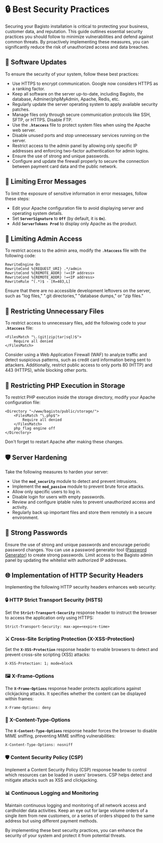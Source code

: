 # 🔒 Best Security Practices

Securing your Bagisto installation is critical to protecting your business, customer data, and reputation. This guide outlines essential security practices you should follow to minimize vulnerabilities and defend against common threats. By proactively implementing these measures, you can significantly reduce the risk of unauthorized access and data breaches.

## 🔄 Software Updates

To ensure the security of your system, follow these best practices:

- Use HTTPS to encrypt communication. Google now considers HTTPS as a ranking factor.
- Keep all software on the server up-to-date, including Bagisto, the database, Adminer/phpMyAdmin, Apache, Redis, etc.
- Regularly update the server operating system to apply available security patches.
- Manage files only through secure communication protocols like SSH, SFTP, or HTTPS. Disable FTP.
- Use the **`.htaccess`** file to protect system files when using the Apache web server.
- Disable unused ports and stop unnecessary services running on the server.
- Restrict access to the admin panel by allowing only specific IP addresses and enforcing two-factor authentication for admin logins.
- Ensure the use of strong and unique passwords.
- Configure and update the firewall properly to secure the connection between payment card data and the public network.

## 🚫 Limiting Error Messages

To limit the exposure of sensitive information in error messages, follow these steps:

- Edit your Apache configuration file to avoid displaying server and operating system details.
- Set **`ServerSignature`** to **`Off`** (by default, it is **`On`**).
- Add **`ServerTokens Prod`** to display only Apache as the product.

## 🔐 Limiting Admin Access

To restrict access to the admin area, modify the **`.htaccess`** file with the following code:

```apacheconf
RewriteEngine On
RewriteCond %{REQUEST_URI} .*/admin
RewriteCond %{REMOTE_ADDR} !=<IP address>
RewriteCond %{REMOTE_ADDR} !=<IP address>
RewriteRule ^(.*)$ - [R=403,L]
```

Ensure that there are no accessible development leftovers on the server, such as "log files," ".git directories," "database dumps," or "zip files."

## 📁 Restricting Unnecessary Files

To restrict access to unnecessary files, add the following code to your **`.htaccess`** file:

```apacheconf
<FilesMatch "\.(git|zip|tar|sql)$">
    Require all denied
</FilesMatch>
```

Consider using a Web Application Firewall (WAF) to analyze traffic and detect suspicious patterns, such as credit card information being sent to attackers. Additionally, restrict public access to only ports 80 (HTTP) and 443 (HTTPS), while blocking other ports.

## 🚫 Restricting PHP Execution in Storage

To restrict PHP execution inside the storage directory, modify your Apache configuration file:

```apacheconf
<Directory "~/www/bagisto/public/storage/">
    <FilesMatch "\.php$">
        Require all denied
    </FilesMatch>
    php_flag engine off
</Directory>
```

Don't forget to restart Apache after making these changes.

## 🛡️ Server Hardening

Take the following measures to harden your server:

- Use the **`mod_security`** module to detect and prevent intrusions.
- Implement the **`mod_passive`** module to prevent brute force attacks.
- Allow only specific users to log in.
- Disable login for users with empty passwords.
- Review and configure iptable rules to prevent unauthorized access and activity.
- Regularly back up important files and store them remotely in a secure environment.

## 🔑 Strong Passwords

Ensure the use of strong and unique passwords and encourage periodic password changes. You can use a password generator tool ([Password Generator](https://passwords-generator.org/)) to create strong passwords. Limit access to the Bagisto admin panel by updating the whitelist with authorized IP addresses.

## 🌐 Implementation of HTTP Security Headers

Implementing the following HTTP security headers enhances web security:

### 🔒 HTTP Strict Transport Security (HSTS)

Set the **`Strict-Transport-Security`** response header to instruct the browser to access the application only using HTTPS:

```
Strict-Transport-Security: max-age=<expire-time>
```

### ⚔️ Cross-Site Scripting Protection (X-XSS-Protection)

Set the **`X-XSS-Protection`** response header to enable browsers to detect and prevent cross-site scripting (XSS) attacks:

```
X-XSS-Protection: 1; mode=block
```

### 🖼️ X-Frame-Options

The **`X-Frame-Options`** response header protects applications against clickjacking attacks. It specifies whether the content can be displayed within frames:

```
X-Frame-Options: deny
```

### 📄 X-Content-Type-Options

The **`X-Content-Type-Options`** response header forces the browser to disable MIME sniffing, preventing MIME sniffing vulnerabilities:

```
X-Content-Type-Options: nosniff
```

### 🛡️ Content Security Policy (CSP)

Implement a Content Security Policy (CSP) response header to control which resources can be loaded in users' browsers. CSP helps detect and mitigate attacks such as XSS and clickjacking.

### 📊 Continuous Logging and Monitoring

Maintain continuous logging and monitoring of all network access and cardholder data activities. Keep an eye out for large volume orders of a single item from new customers, or a series of orders shipped to the same address but using different payment methods.

By implementing these best security practices, you can enhance the security of your system and protect it from potential threats.